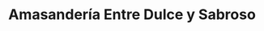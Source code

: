 ---
title: "Amasandería Entre Dulce y Sabroso"
url: /valdivia/amasanderia-entre-dulce-y-sabroso/
shop: Lebensmittel
---